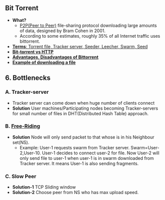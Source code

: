 ## Bit Torrent
- **What?**
  - [P2P(Peer to Peer)](/Networking/OSI-Layers/Layer5/P2P_OverlayNetwork/) file-sharing protocol downloading large amounts of data, designed by Bram Cohen in 2001.
  - According to some estimates, roughly 35% of all Internet traffic uses bittorrent.
- [**Terms**: Torrent file, Tracker server, Seeder, Leecher, Swarm, Seed](Terms.md)
- **[Bit-torrent vs HTTP](Bittorrent_vs_http.md)**
- **[Advantages, Disadvantages of Bittorrent](Advantages_Disadv_of_Bittorrent.md)**
- **[Example of downloading a file](Example_of_download.md)**

## 6. Bottlenecks
### A. Tracker-server
  - Tracker server can come down when huge number of clients connect
  - **Solution** User machines/Participating nodes becoming Tracker-servers for small number of files in DHT(Distributed Hash Table) approach.
### B. [Free-Riding](/Scalable/Distributed_Downloading_Systems/README.md)
  - **Solution** Node will only send packet to that whose is in his Neighbour set(NS).
    - Example: User-1 requests swarm from Tracker server. Swarm=User-2,User-10. User-1 decides to connect user-2 for file. Now User-2 will only send file to user-1 when user-1 is in swarm downloaded from Tracker server. It means User-1 is also sending fragments.
### C. Slow Peer
  - **Solution-1** TCP Sliding window
  - **Solution-2** Choose peer from NS who has max upload speed.
